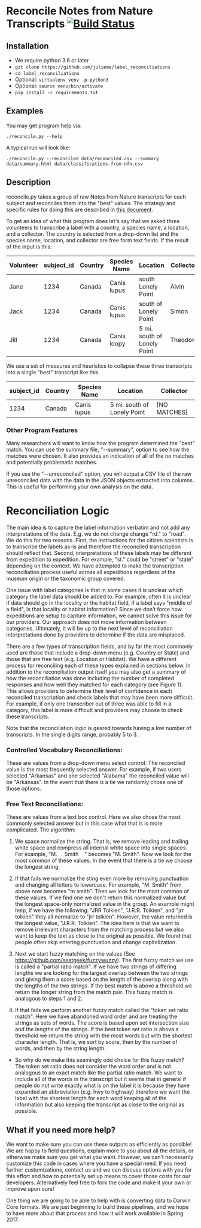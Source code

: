 # Reconcile Notes from Nature Transcripts [![Build Status](https://travis-ci.org/juliema/label_reconciliations.svg?branch=master)](https://travis-ci.org/juliema/label_reconciliations)

## Installation

- We require python 3.6 or later
- `git clone https://github.com/juliema/label_reconciliations`
- `cd label_reconciliations`
- Optional: `virtualenv venv -p python3`
- Optional: `source venv/bin/activate`
- `pip install -r requirements.txt`

## Examples

You may get program help via:
```
./reconcile.py --help
```

A typical run will look like:
```
./reconcile.py --reconciled data/reconciled.csv --summary data/summary.html data/classifications-from-nfn.csv
```

## Description

reconcile.py takes a group of raw Notes from Nature transcripts for each subject and reconciles them into the "best" values. The strategy and specific rules for doing this are described in [this document](https://docs.google.com/document/d/1DqhWNsy9UAEgkRnIU7VHrdQL4oQzIm2pjrPULGKK21M/edit#heading=h.967a32z3bwbb).

To get an idea of what this program does let's say that we asked three volunteers to transcribe a label with a country, a species name, a location, and a collector. The country is selected from a drop-down list and the species name, location, and collector are free form text fields. If the result of the input is this:

Volunteer | subject_id | Country | Species Name | Location | Collector
--------- | ---------- | ------- | ------------ | -------- | ---------
Jane | 1234 | Canada | Canis lupus | south Lonely Point | Alvin
Jack | 1234 | Canada | Canis lupus | south of Lonely Point | Simon
Jill | 1234 | Canada | Canis loopy | 5 mi. south of Lonely Point| Theodore

We use a set of measures and heuristics to collapse these three transcripts into a single "best" transcript like this.

subject_id | Country | Species Name | Location | Collector
---------- | ------- | ------------ | -------- | ---------
1234 | Canada | Canis lupus | 5 mi. south of Lonely Point | [NO MATCHES]

### Other Program Features

Many researchers will want to know how the program determined the "best" match. You can use the summary file, "--summary", option to see how the matches were chosen. It also provides an indication of all of the no matches and potentially problematic matches.

If you use the "--unreconciled" option, you will output a CSV file of the raw unreconciled data with the data in the JSON objects extracted into columns. This is useful for performing your own analysis on the data.

# Reconciliation Logic

The main idea is to capture the label information verbatim and not add any interpretations of the data. E.g. we do not change change "rd." to "road". We do this for two reasons. First, the instructions for the citizen scientists is to transcribe the labels as-is and therefore the reconciled transcription should reflect that. Second, interpretations of these labels may be different from expedition to expedition. For example, "st." could be "street" or "state" depending on the context. We have attempted to make the transcription reconciliation process useful across all expeditions regardless of the museum origin or the taxonomic group covered.

One issue with label categories is that in some cases it is unclear which category the label data should be added to. For example, often it is unclear if data should go in the locality or the habitat field, if a label says "middle of a field", is that locality or habitat information?  Since we don’t force how expeditions are setup to capture information, we cannot solve this issue for our providers. Our approach does not move information between categories. Ultimately, it will be up to the next level of reconciliation interpretations done by providers to determine if the data are misplaced.

There are a few types of transcription fields, and by far the most commonly used are those that include a drop-down menu (e.g. Country or State) and those that are free text (e.g. Location or Habitat). We have a different process for reconciling each of these types explained in sections below. In addition to the reconciliation output itself you may also get a summary of how the reconciliation was done including the number of completed responses and how well they matched for each category (see Figure 1). This allows providers to determine their level of confidence in each reconciled transcription and check labels that may have been more difficult. For example, if only one transcriber out of three was able to fill in a category, this label is more difficult and providers may choose to check these transcripts.

Note that the reconciliation logic is geared towards having a low number of transcripts. In the single digits range, probably 5 to 3.

### Controlled Vocabulary Reconciliations:

These are values from a drop-down menu select control. The reconciled value is the most frequently selected answer. For example, if two users selected "Arkansas" and one selected "Alabama" the reconciled value will be "Arkansas". In the event that there is a tie we randomly chose one of those options.

### Free Text Reconciliations:

These are values from a text box control. Here we also chose the most commonly selected answer but in this case what that is is more complicated. The algorithm:

1. We space normalize the string. That is, we remove leading and trailing white space and compress all internal white space into single spaces. For example, "M.&nbsp;&nbsp;&nbsp;&nbsp;&nbsp;Smith&nbsp;&nbsp;&nbsp;&nbsp;" becomes "M. Smith". Now we look for the most common of these values. In the event that there is a tie we choose the longest string.

1. If that fails we normalize the sting even more by removing punctuation and changing all letters to lowercase. For example, "M. Smith" from above now becomes "m smith". Then we look for the most common of these values. If we find one we don't return this normalized value but the longest space-only normalized value in the group. An example might help, if we have the following: "JRR Tolkien", "J.R.R. Tolkien", and "jrr tolkien" they all normalize to "jrr tolkien". However, the value returned is the longest value, "J.R.R. Tolkien". The idea here is that we want to remove irrelevant characters from the matching process but we also want to keep the text as close to the original as possible. We found that people often skip entering punctuation and change capitalization.

1. Next we start fuzzy matching on the values (See https://github.com/seatgeek/fuzzywuzzy). The first fuzzy match we use is called a "partial ratio match". If we have two strings of differing lengths we are looking for the largest overlap between the two strings and giving them a score based on the length of the overlap along with the lengths of the two strings. If the best match is above a threshold we return the longer string from the match pair. This fuzzy match is analogous to steps 1 and 2.

1. If that fails we perform another fuzzy match called the "token set ratio match". Here we have abandoned word order and are treating the strings as sets of words. The score is based upon set intersection size and the lengths of the strings. If the best token set ratio is above a threshold we return the string with the most words but with the shortest character length. That is, we sort by score, then by the number of words, and then by the string length.

  - So why do we make this seemingly odd choice for this fuzzy match? The token set ratio does not consider the word order and is not analogous to an exact match like the partial ratio match. We want to include all of the words in the transcript but it seems that in general if people do not write exactly what is on the label it is because they have expanded an abbreviation (e.g. hwy to highway) therefore we want the label with the shortest length for each word keeping all of the information but also keeping the transcript as close to the original as possible.

## What if you need more help?

We want to make sure you can use these outputs as efficiently as possible!  We are happy to field questions, explain more to you about all the details, or otherwise make sure you get what you want.  However, we can’t necessarily customize this code in cases where you have a special need.  If you need further customizations, contact us and we can discuss options with you for this effort and how to potentially set up means to cover those costs for our developers.  Alternatively feel free to fork the code and make it your own or improve upon ours!

One thing we are going to be able to help with is converting data to Darwin Core formats.  We are just beginning to build these pipelines, and we hope to have more about that process and how it will work available in Spring 2017.

